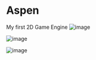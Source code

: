 # Aspen
My first 2D Game Engine
![image](https://user-images.githubusercontent.com/87515048/168164301-12b8631b-b9f3-46d0-8e3a-dec9096c8acc.png)

![image](https://user-images.githubusercontent.com/87515048/168164701-0c438095-c47c-43b9-ae23-deb0554998ff.png)

![image](https://user-images.githubusercontent.com/87515048/169760405-7e8cb2dc-ec7b-47ec-a586-6272b1d0ca74.png)
